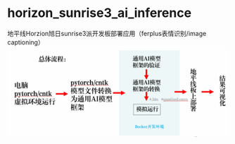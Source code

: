 # horizon_sunrise3_ai_inference
地平线Horzion旭日sunrise3派开发板部署应用（ferplus表情识别/image captioning）
![总体流程](./procedure.png)
